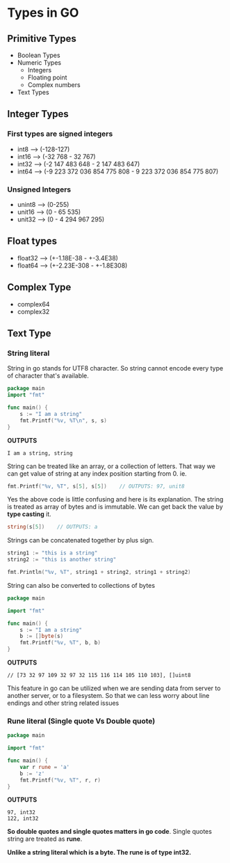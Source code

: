 # Types in GO

## Primitive Types

* Boolean Types
* Numeric Types
  * Integers
  * Floating point
  * Complex numbers
* Text Types

## Integer Types

### First types are signed integers

* int8  --> (-128-127)
* int16 --> (-32 768 - 32 767)
* int32 --> (-2 147 483 648 - 2 147 483 647)
* int64 --> (-9 223 372 036 854 775 808 - 9 223 372 036 854 775 807)

### Unsigned Integers

* unint8  --> (0-255)
* unit16  --> (0 - 65 535)
* unit32  --> (0 - 4 294 967 295)

## Float types

* float32 --> (+-1.18E-38 - +-3.4E38)
* float64 --> (+-2.23E-308 - +-1.8E308)

## Complex Type

* complex64
* complex32

## Text Type

### String literal

String in go stands for UTF8 character. So string cannot encode every type of character that's available.

```go
package main
import "fmt"

func main() {
    s := "I am a string"
    fmt.Printf("%v, %T\n", s, s)
}
```

**OUTPUTS**
```
I am a string, string
```

String can be treated like an array, or a collection of letters. That way we can get value of string at any index position starting from 0. ie.
```go 
fmt.Printf("%v, %T", s[5], s[5])    // OUTPUTS: 97, unit8
```

Yes the above code is little confusing and here is its explanation. The string is treated as array of bytes and is immutable. We can get back the value by **type casting** it.

```go
string(s[5])    // OUTPUTS: a
```

Strings can be concatenated together by plus sign.

```go
string1 := "this is a string"
string2 := "this is another string"

fmt.Println("%v, %T", string1 + string2, string1 + string2)
```

String can also be converted to collections of bytes

```go
package main

import "fmt"

func main() {
    s := "I am a string"
    b := []byte(s)
    fmt.Printf("%v, %T", b, b)
}
```

**OUTPUTS**
```
// [73 32 97 109 32 97 32 115 116 114 105 110 103], []uint8
```

This feature in go can be utilized when we are sending data from server to another server, or to a filesystem.
So that we can less worry about line endings and other string related issues

### Rune literal (Single quote Vs Double quote)

```go
package main

import "fmt"

func main() {
    var r rune = 'a'
    b := 'z'
    fmt.Printf("%v, %T", r, r)
}
```

**OUTPUTS**
```
97, int32
122, int32
```


**So double quotes and single quotes matters in go code**. 
Single quotes string are treated as **rune**. 

**Unlike a string literal which is a byte. The rune is of type int32.**